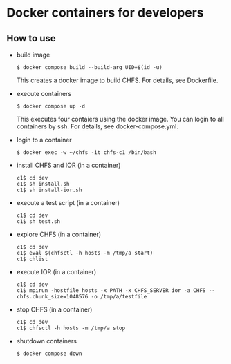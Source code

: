 # Docker containers for developers

## How to use

- build image

      $ docker compose build --build-arg UID=$(id -u)

  This creates a docker image to build CHFS.  For details, see Dockerfile.

- execute containers

      $ docker compose up -d

  This executes four contaiers using the docker image.  You can login to all containers by ssh.  For details, see docker-compose.yml.

- login to a container

      $ docker exec -w ~/chfs -it chfs-c1 /bin/bash

- install CHFS and IOR (in a container)

      c1$ cd dev
      c1$ sh install.sh
      c1$ sh install-ior.sh

- execute a test script (in a container)

      c1$ cd dev
      c1$ sh test.sh

- explore CHFS (in a container)

      c1$ cd dev
      c1$ eval $(chfsctl -h hosts -m /tmp/a start)
      c1$ chlist

- execute IOR (in a container)

      c1$ cd dev
      c1$ mpirun -hostfile hosts -x PATH -x CHFS_SERVER ior -a CHFS --chfs.chunk_size=1048576 -o /tmp/a/testfile

- stop CHFS (in a container)

      c1$ cd dev
      c1$ chfsctl -h hosts -m /tmp/a stop

- shutdown containers

      $ docker compose down
